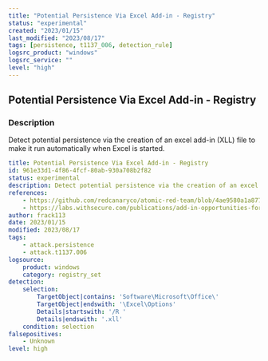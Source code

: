 ```yaml
---
title: "Potential Persistence Via Excel Add-in - Registry"
status: "experimental"
created: "2023/01/15"
last_modified: "2023/08/17"
tags: [persistence, t1137_006, detection_rule]
logsrc_product: "windows"
logsrc_service: ""
level: "high"
---
```


## Potential Persistence Via Excel Add-in - Registry

### Description

Detect potential persistence via the creation of an excel add-in (XLL) file to make it run automatically when Excel is started.

```yml
title: Potential Persistence Via Excel Add-in - Registry
id: 961e33d1-4f86-4fcf-80ab-930a708b2f82
status: experimental
description: Detect potential persistence via the creation of an excel add-in (XLL) file to make it run automatically when Excel is started.
references:
    - https://github.com/redcanaryco/atomic-red-team/blob/4ae9580a1a8772db87a1b6cdb0d03e5af231e966/atomics/T1137.006/T1137.006.md
    - https://labs.withsecure.com/publications/add-in-opportunities-for-office-persistence
author: frack113
date: 2023/01/15
modified: 2023/08/17
tags:
    - attack.persistence
    - attack.t1137.006
logsource:
    product: windows
    category: registry_set
detection:
    selection:
        TargetObject|contains: 'Software\Microsoft\Office\'
        TargetObject|endswith: '\Excel\Options'
        Details|startswith: '/R '
        Details|endswith: '.xll'
    condition: selection
falsepositives:
    - Unknown
level: high

```
